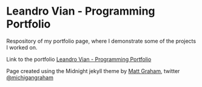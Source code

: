 # Leandro Vian - Programming Portfolio 

Respository of my portfolio page, where I demonstrate some of the projects I worked on.


<!--  ![Midnight Theme](http://f.cl.ly/items/2G0Q031t2K3h0F2i3V1E/Screen%20Shot%202012-12-25%20at%208.38.55%20AM.png) -->

Link to the portfolio [Leandro Vian - Programming Portfolio](http://lvian.github.io/)

Page created using the Midnight jekyll theme by [Matt Graham](http://madebygraham.com), twitter [@michigangraham](http://twitter.com/#!/michigangraham)


